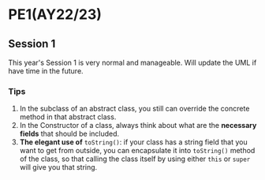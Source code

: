 # PE1(AY22/23)

## Session 1

This year's Session 1 is very normal and manageable. Will update the UML if have time in the future.

### Tips

1. In the subclass of an abstract class, you still can override the concrete method in that abstract class.
2. In the Constructor of a class, always think about what are the **necessary fields** that should be included.
3. **The elegant use of** `toString()`: if your class has a string field that you want to get from outside, you can encapsulate it into `toString()` method of the class, so that calling the class itself by using either `this` or `super` will give you that string.

